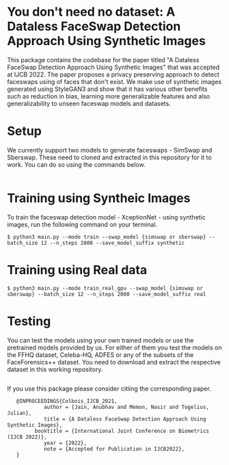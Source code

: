 # You don't need no dataset: A Dataless FaceSwap Detection Approach Using Synthetic Images


This package contains the codebase for the paper titled "A Dataless FaceSwap Detection Approach Using Synthetic Images" that was accepted at IJCB 2022. The paper proposes a privacy preserving approach to detect faceswaps using of faces that don't exist. We make use of synthetic images generated using StyleGAN3 and show that it has various other benefits such as reduction in bias, learning more generalizable features and also generalizability to unseen faceswap models and datasets. 


# Setup 

We currently support two models to generate faceswaps - SimSwap and Sberswap. These need to cloned and extracted in this repository for it to work. You can do so using the commands below. 

```

```


# Training using Syntheic Images 

To train the faceswap detection model - XceptionNet - using synthetic images, run the following command on your terminal.

```
$ python3 main.py --mode train --swap_model {simswap or sberswap} --batch_size 12 --n_steps 2000 --save_model_suffix synthetic
```


# Training using Real data 

```
$ python3 main.py --mode train_real_gpu --swap_model {simswap or sberswap} --batch_size 12 --n_steps 2000 --save_model_suffix real
```


# Testing

You can test the models using your own trained models or use the pretrained models provided by us. For either of them you test the models on the FFHQ dataset, Celeba-HQ, ADFES or any of the subsets of the FaceForensics++ dataset. You need to download and extract the respective dataset in this working repository. 

```

```



If you use this package please consider citiing the corresponding paper. 

```
   @INPROCEEDINGS{Colbois_IJCB_2021,
            author = {Jain, Anubhav and Memon, Nasir and Togelius, Julian},
            title = {A Dataless FaceSwap Detection Approach Using Synthetic Images},
         booktitle = {International Joint Conference on Biometrics (IJCB 2022)},
            year = {2022},
            note = {Accepted for Publication in IJCB2022},
   }
```

